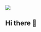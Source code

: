 <img src="https://img.shields.io/badge/js10081008@gmail.com-EA4335?style=flat-square&logo=Gmail&logoColor=white"/>

## Hi there 👋

<!--
**appdevs-lee/appdevs-lee** is a ✨ _special_ ✨ repository because its `README.md` (this file) appears on your GitHub profile.

Here are some ideas to get you started:

- 🔭 I’m currently working on ...
- 🌱 I’m currently learning ...
- 👯 I’m looking to collaborate on ...
- 🤔 I’m looking for help with ...
- 💬 Ask me about ...
- 📫 How to reach me: ...
- 😄 Pronouns: ...
- ⚡ Fun fact: ...
-->

